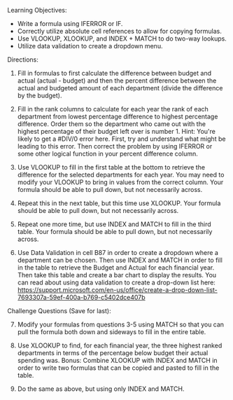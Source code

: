 Learning Objectives:
* Write a formula using IFERROR or IF.
* Correctly utilize absolute cell references to allow for copying formulas.
* Use VLOOKUP, XLOOKUP, and INDEX + MATCH to do two-way lookups.
* Utilize data validation to create a dropdown menu.

Directions:
1. Fill in formulas to first calculate the difference between budget and actual (actual - budget) and then the percent difference between the actual and budgeted amount of each department (divide the difference by the budget).

2. Fill in the rank columns to calculate for each year the rank of each department from lowest percentage difference to highest percentage difference. Order them so the department who came out with the highest percentage of their budget left over is number 1. Hint: You're likely to get a #DIV/0 error here. First, try and understand what might be leading to this error. Then correct the problem by using IFERROR or some other logical function in your percent difference column.

3. Use VLOOKUP to fill in the first table at the bottom to retrieve the difference for the selected departments for each year. You may need to modify your VLOOKUP to bring in values from the correct column.  Your formula should be able to pull down, but not necessarily across.

4. Repeat this in the next table, but this time use XLOOKUP. Your formula should be able to pull down, but not necessarily across. 

5. Repeat one more time, but use INDEX and MATCH to fill in the third table. Your formula should be able to pull down, but not necessarily across.

6. Use Data Validation in cell B87 in order to create a dropdown where a department can be chosen. Then use INDEX and MATCH in order to fill in the table to retrieve the Budget and Actual for each financial year. Then take this table and create a bar chart to display the results. You can read about using data validation to create a drop-down list here: https://support.microsoft.com/en-us/office/create-a-drop-down-list-7693307a-59ef-400a-b769-c5402dce407b

Challenge Questions (Save for last):  

7. Modify your formulas from questions 3-5 using MATCH so that you can pull the formula both down and sideways to fill in the entire table.

8. Use XLOOKUP to find, for each financial year, the three highest ranked departments in terms of the percentage below budget their actual spending was. Bonus: Combine XLOOKUP with INDEX and MATCH in order to write two formulas that can be copied and pasted to fill in the table.

9. Do the same as above, but using only INDEX and MATCH.
